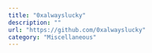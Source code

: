 ```yaml
---
title: "0xalwayslucky"
description: ""
url: "https://github.com/0xalwayslucky"
category: "Miscellaneous"
---
```

